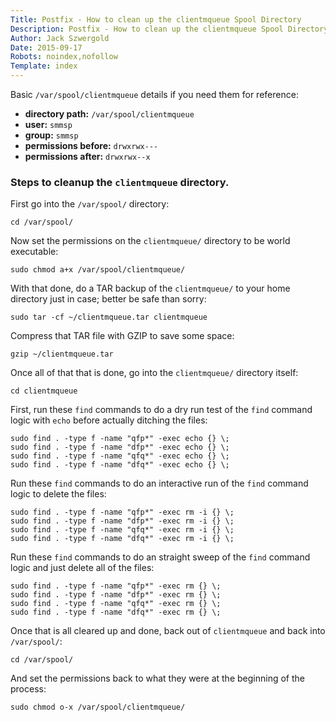 ```yaml
---
Title: Postfix - How to clean up the clientmqueue Spool Directory
Description: Postfix - How to clean up the clientmqueue Spool Directory
Author: Jack Szwergold
Date: 2015-09-17
Robots: noindex,nofollow
Template: index
---
```


Basic `/var/spool/clientmqueue` details if you need them for reference:

- **directory path:** `/var/spool/clientmqueue`
- **user:** `smmsp`
- **group:** `smmsp`
- **permissions before:** `drwxrwx---`
- **permissions after:** `drwxrwx--x`

### Steps to cleanup the `clientmqueue` directory.

First go into the `/var/spool/` directory:

    cd /var/spool/

Now set the permissions on the `clientmqueue/` directory to be world executable:

    sudo chmod a+x /var/spool/clientmqueue/

With that done, do a TAR backup of the `clientmqueue/` to your home directory just in case; better be safe than sorry:

    sudo tar -cf ~/clientmqueue.tar clientmqueue

Compress that TAR file with GZIP to save some space:

    gzip ~/clientmqueue.tar

Once all of that that is done, go into the `clientmqueue/` directory itself:

    cd clientmqueue

First, run these `find` commands to do a dry run test of the `find` command logic with `echo` before actually ditching the files:

    sudo find . -type f -name "qfp*" -exec echo {} \;
    sudo find . -type f -name "dfp*" -exec echo {} \;
    sudo find . -type f -name "qfq*" -exec echo {} \;
    sudo find . -type f -name "dfq*" -exec echo {} \;

Run these `find` commands to do an interactive run of the `find` command logic to delete the files:

    sudo find . -type f -name "qfp*" -exec rm -i {} \;
    sudo find . -type f -name "dfp*" -exec rm -i {} \;
    sudo find . -type f -name "qfq*" -exec rm -i {} \;
    sudo find . -type f -name "dfq*" -exec rm -i {} \;

Run these `find` commands to do an straight sweep of the `find` command logic and just delete all of the files:

    sudo find . -type f -name "qfp*" -exec rm {} \;
    sudo find . -type f -name "dfp*" -exec rm {} \;
    sudo find . -type f -name "qfq*" -exec rm {} \;
    sudo find . -type f -name "dfq*" -exec rm {} \;

Once that is all cleared up and done, back out of `clientmqueue` and back into `/var/spool/`:

    cd /var/spool/

And set the permissions back to what they were at the beginning of the process:

    sudo chmod o-x /var/spool/clientmqueue/
